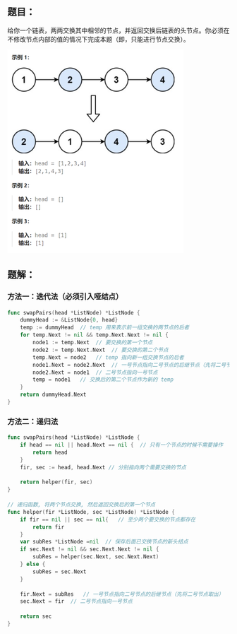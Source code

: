 ## 题目：

给你一个链表，两两交换其中相邻的节点，并返回交换后链表的头节点。你必须在不修改节点内部的值的情况下完成本题（即，只能进行节点交换）。

<img src="24.两两交换链表中的节点.assets/image-20240223163731418.png" alt="image-20240223163731418" style="zoom:50%;" />

## 题解：

### 方法一：迭代法（必须引入哑结点）

```go
func swapPairs(head *ListNode) *ListNode {
    dummyHead := &ListNode{0, head}
    temp := dummyHead  // temp 用来表示前一组交换的两节点的后者
    for temp.Next != nil && temp.Next.Next != nil {
        node1 := temp.Next  // 要交换的第一个节点
        node2 := temp.Next.Next  // 要交换的第二个节点
        temp.Next = node2   // temp 指向新一组交换节点的后者
        node1.Next = node2.Next  // 一号节点指向二号节点的后继节点（先将二号节点取出）
        node2.Next = node1  // 二号节点指向一号节点
        temp = node1   // 交换后的第二个节点作为新的 temp 
    }
    return dummyHead.Next
}
```

### 方法二：递归法

```go
func swapPairs(head *ListNode) *ListNode {
    if head == nil || head.Next == nil {  // 只有一个节点的时候不需要操作
        return head
    }
    fir, sec := head, head.Next // 分别指向两个需要交换的节点

    return helper(fir, sec)
}

// 递归函数, 将两个节点交换, 然后返回交换后的第一个节点
func helper(fir *ListNode, sec *ListNode) *ListNode {
    if fir == nil || sec == nil{   // 至少两个要交换的节点都存在
        return fir
    }
    var subRes *ListNode =nil  // 保存后面已交换节点的新头结点
    if sec.Next != nil && sec.Next.Next != nil {
        subRes = helper(sec.Next, sec.Next.Next)
    } else {
        subRes = sec.Next
    }

    fir.Next = subRes   // 一号节点指向二号节点的后继节点（先将二号节点取出）
    sec.Next = fir  // 二号节点指向一号节点  

    return sec
}
```

